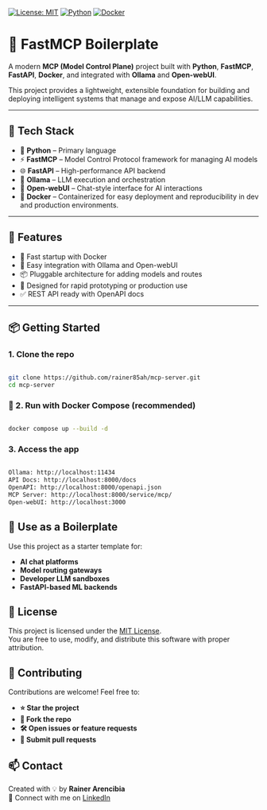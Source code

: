 [![License: MIT](https://img.shields.io/badge/License-MIT-yellow.svg)](LICENSE)
[![Python](https://img.shields.io/badge/Python-3.12%2B-blue.svg)](https://www.python.org/)
[![Docker](https://img.shields.io/badge/Docker-Ready-blue)](https://www.docker.com/)


# 🚀 FastMCP Boilerplate

A modern **MCP (Model Control Plane)** project built with **Python**, **FastMCP**, **FastAPI**, **Docker**, and integrated with **Ollama** and **Open-webUI**.

This project provides a lightweight, extensible foundation for building and deploying intelligent systems that manage and expose AI/LLM capabilities.

---

## 🔧 Tech Stack

- 🐍 **Python** – Primary language
- ⚡ **FastMCP** – Model Control Protocol framework for managing AI models
- 🌐 **FastAPI** – High-performance API backend
- 🧠 **Ollama** – LLM execution and orchestration
- 🧩 **Open-webUI** – Chat-style interface for AI interactions
- 🐳 **Docker** – Containerized for easy deployment and reproducibility in dev and production environments.

---

## 🧱 Features

- 🚀 Fast startup with Docker
- 🔌 Easy integration with Ollama and Open-webUI
- 📦 Pluggable architecture for adding models and routes
- 🎯 Designed for rapid prototyping or production use
- ✅ REST API ready with OpenAPI docs

---

## 📦 Getting Started

### 1. Clone the repo

```bash

git clone https://github.com/rainer85ah/mcp-server.git
cd mcp-server
```

### 🐳 2. Run with Docker Compose (recommended)

```bash

docker compose up --build -d
```

### 3. Access the app

```bash

Ollama: http://localhost:11434
API Docs: http://localhost:8000/docs
OpenAPI: http://localhost:8000/openapi.json
MCP Server: http://localhost:8000/service/mcp/
Open-webUI: http://localhost:3000
```

## 🌱 Use as a Boilerplate

Use this project as a starter template for:

- **AI chat platforms**
- **Model routing gateways**
- **Developer LLM sandboxes**
- **FastAPI-based ML backends**   


## 📜 License


This project is licensed under the [MIT License](https://opensource.org/license/mit).  
You are free to use, modify, and distribute this software with proper attribution.


## 🤝 Contributing

Contributions are welcome! Feel free to:

- **⭐ Star the project**
- **🍴 Fork the repo**
- **🛠️ Open issues or feature requests**
- **🔁 Submit pull requests**    


## 📫 Contact

Created with 💡 by **Rainer Arencibia**  
🔗 Connect with me on [LinkedIn](https://www.linkedin.com/in/rainer-arencibia)
